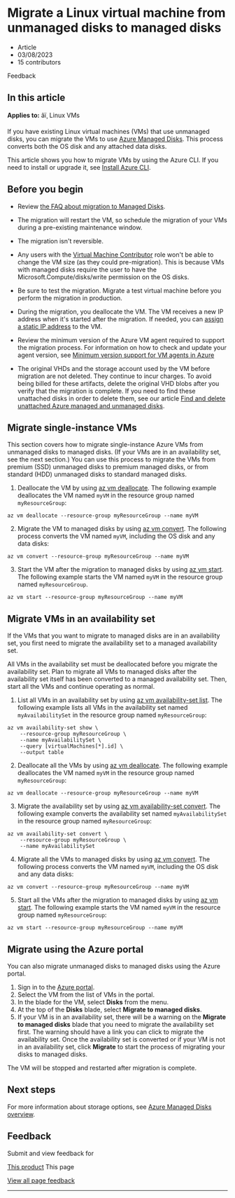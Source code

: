 # Migrate a Linux virtual machine from unmanaged disks to managed disks

* Article
* 03/08/2023
* 15 contributors

Feedback

## In this article

**Applies to:** âï¸ Linux VMs

If you have existing Linux virtual machines (VMs) that use unmanaged disks, you can migrate the VMs to use [Azure Managed Disks](../managed-disks-overview). This process converts both the OS disk and any attached data disks.

This article shows you how to migrate VMs by using the Azure CLI. If you need to install or upgrade it, see [Install Azure CLI](/en-us/cli/azure/install-azure-cli).

## Before you begin

* Review [the FAQ about migration to Managed Disks](../faq-for-disks).

* The migration will restart the VM, so schedule the migration of your VMs during a pre-existing maintenance window.
* The migration isn't reversible.
* Any users with the [Virtual Machine Contributor](../../role-based-access-control/built-in-roles#virtual-machine-contributor) role won't be able to change the VM size (as they could pre-migration). This is because VMs with managed disks require the user to have the Microsoft.Compute/disks/write permission on the OS disks.
* Be sure to test the migration. Migrate a test virtual machine before you perform the migration in production.
* During the migration, you deallocate the VM. The VM receives a new IP address when it's started after the migration. If needed, you can [assign a static IP address](../../virtual-network/ip-services/public-ip-addresses) to the VM.
* Review the minimum version of the Azure VM agent required to support the migration process. For information on how to check and update your agent version, see [Minimum version support for VM agents in Azure](https://support.microsoft.com/help/4049215/extensions-and-virtual-machine-agent-minimum-version-support)

* The original VHDs and the storage account used by the VM before migration are not deleted. They continue to incur charges. To avoid being billed for these artifacts, delete the original VHD blobs after you verify that the migration is complete. If you need to find these unattached disks in order to delete them, see our article [Find and delete unattached Azure managed and unmanaged disks](find-unattached-disks).

## Migrate single-instance VMs

This section covers how to migrate single-instance Azure VMs from unmanaged disks to managed disks. (If your VMs are in an availability set, see the next section.) You can use this process to migrate the VMs from premium (SSD) unmanaged disks to premium managed disks, or from standard (HDD) unmanaged disks to standard managed disks.

1. Deallocate the VM by using [az vm deallocate](/en-us/cli/azure/vm). The following example deallocates the VM named `myVM` in the resource group named `myResourceGroup`:

```
az vm deallocate --resource-group myResourceGroup --name myVM

```
2. Migrate the VM to managed disks by using [az vm convert](/en-us/cli/azure/vm). The following process converts the VM named `myVM`, including the OS disk and any data disks:

```
az vm convert --resource-group myResourceGroup --name myVM

```
3. Start the VM after the migration to managed disks by using [az vm start](/en-us/cli/azure/vm). The following example starts the VM named `myVM` in the resource group named `myResourceGroup`.

```
az vm start --resource-group myResourceGroup --name myVM

```

## Migrate VMs in an availability set

If the VMs that you want to migrate to managed disks are in an availability set, you first need to migrate the availability set to a managed availability set.

All VMs in the availability set must be deallocated before you migrate the availability set. Plan to migrate all VMs to managed disks after the availability set itself has been converted to a managed availability set. Then, start all the VMs and continue operating as normal.

1. List all VMs in an availability set by using [az vm availability-set list](/en-us/cli/azure/vm/availability-set). The following example lists all VMs in the availability set named `myAvailabilitySet` in the resource group named `myResourceGroup`:

```
az vm availability-set show \
    --resource-group myResourceGroup \
    --name myAvailabilitySet \
    --query [virtualMachines[*].id] \
    --output table

```
2. Deallocate all the VMs by using [az vm deallocate](/en-us/cli/azure/vm). The following example deallocates the VM named `myVM` in the resource group named `myResourceGroup`:

```
az vm deallocate --resource-group myResourceGroup --name myVM

```
3. Migrate the availability set by using [az vm availability-set convert](/en-us/cli/azure/vm/availability-set). The following example converts the availability set named `myAvailabilitySet` in the resource group named `myResourceGroup`:

```
az vm availability-set convert \
    --resource-group myResourceGroup \
    --name myAvailabilitySet

```
4. Migrate all the VMs to managed disks by using [az vm convert](/en-us/cli/azure/vm). The following process converts the VM named `myVM`, including the OS disk and any data disks:

```
az vm convert --resource-group myResourceGroup --name myVM

```
5. Start all the VMs after the migration to managed disks by using [az vm start](/en-us/cli/azure/vm). The following example starts the VM named `myVM` in the resource group named `myResourceGroup`:

```
az vm start --resource-group myResourceGroup --name myVM

```

## Migrate using the Azure portal

You can also migrate unmanaged disks to managed disks using the Azure portal.

1. Sign in to the [Azure portal](https://portal.azure.com).
2. Select the VM from the list of VMs in the portal.
3. In the blade for the VM, select **Disks** from the menu.
4. At the top of the **Disks** blade, select **Migrate to managed disks**.
5. If your VM is in an availability set, there will be a warning on the **Migrate to managed disks** blade that you need to migrate the availability set first. The warning should have a link you can click to migrate the availability set. Once the availability set is converted or if your VM is not in an availability set, click **Migrate** to start the process of migrating your disks to managed disks.

The VM will be stopped and restarted after migration is complete.

## Next steps

For more information about storage options, see [Azure Managed Disks overview](../managed-disks-overview).

## Feedback

Submit and view feedback for

[This product](https://feedback.azure.com/d365community/forum/ec2f1827-be25-ec11-b6e6-000d3a4f0f1c)
This page

[View all page feedback](https://github.com/MicrosoftDocs/azure-docs/issues)

---
